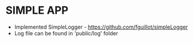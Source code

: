 # SIMPLE APP

* Implemented SimpleLogger - https://github.com/fguillot/simpleLogger
* Log file can be found in 'public/log' folder